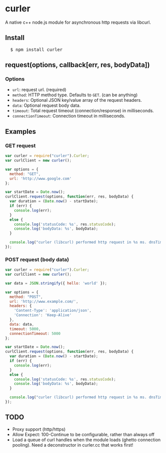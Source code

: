 # curler
A native c++ node.js module for asynchronous http requests via libcurl.

## Install
<pre>
  $ npm install curler
</pre>

## request(options, callback[err, res, bodyData])

### Options
 - `url`: request url. (required)
 - `method`: HTTP method type. Defaults to `GET`. (can be anything)
 - `headers`: Optional JSON key/value array of the request headers.
 - `data`: Optional request body data.
 - `timeout`: Total request timeout (connection/response) in milliseconds.
 - `connectionTimeout`: Connection timeout in milliseconds.

## Examples

### GET request
``` js
var curler = require("curler").Curler;
var curlClient = new curler();

var options = {
  method: "GET",
  url: 'http://www.google.com'
};

var startDate = Date.now();
curlClient.request(options, function(err, res, bodyData) {
  var duration = (Date.now() - startDate);
  if (err) {
    console.log(err);
  }
  else {
    console.log('statusCode: %s', res.statusCode);
    console.log('bodyData: %s', bodyData);
  }

  console.log("curler (libcurl) performed http request in %s ms. dnsTime: %s, connectTime: %s, preTransferTime: %s, startTransferTime: %s, totalTime: %s", duration, res.dnsTime, res.connectTime, res.preTransferTime, res.startTransferTime, res.totalTime);
});
```

### POST request (body data)
``` js
var curler = require("curler").Curler;
var curlClient = new curler();

var data = JSON.stringify({ hello: 'world' });

var options = {
  method: "POST",
  url: 'http://www.example.com/',
  headers: {
    'Content-Type': 'application/json',
    'Connection': 'Keep-Alive'
  },
  data: data,
  timeout: 5000,
  connectionTimeout: 5000
};

var startDate = Date.now();
curlClient.request(options, function(err, res, bodyData) {
  var duration = (Date.now() - startDate);
  if (err) {
    console.log(err);
  }
  else {
    console.log('statusCode: %s', res.statusCode);
    console.log('bodyData: %s', bodyData);
  }

  console.log("curler (libcurl) performed http request in %s ms. dnsTime: %s, connectTime: %s, preTransferTime: %s, startTransferTime: %s, totalTime: %s", duration, res.dnsTime, res.connectTime, res.preTransferTime, res.startTransferTime, res.totalTime);
});
```

## TODO
- Proxy support (http/https)
- Allow Expect: 100-Continue to be configurable, rather than always off
- Load a queue of curl handles when the module loads (ghetto connection pooling). Need a deconstructor in curler.cc that works first!